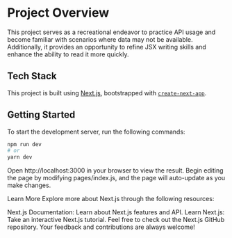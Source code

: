 # Project Overview

This project serves as a recreational endeavor to practice API usage and become familiar with scenarios where data may not be available. Additionally, it provides an opportunity to refine JSX writing skills and enhance the ability to read it more quickly.

## Tech Stack

This project is built using [Next.js](https://nextjs.org/), bootstrapped with [`create-next-app`](https://github.com/vercel/next.js/tree/canary/packages/create-next-app).

## Getting Started

To start the development server, run the following commands:

```bash
npm run dev
# or
yarn dev
```

Open http://localhost:3000 in your browser to view the result. Begin editing the page by modifying pages/index.js, and the page will auto-update as you make changes.

Learn More
Explore more about Next.js through the following resources:

Next.js Documentation: Learn about Next.js features and API.
Learn Next.js: Take an interactive Next.js tutorial.
Feel free to check out the Next.js GitHub repository. Your feedback and contributions are always welcome!
